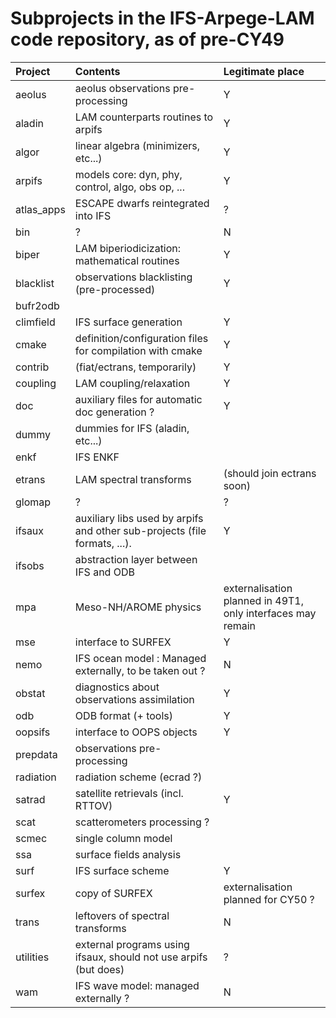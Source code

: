 Subprojects in the IFS-Arpege-LAM code repository, as of pre-CY49
=================================================================

| Project | Contents | Legitimate place |
|:-----------------|:-----------------|:----------------------|
| aeolus | aeolus observations pre-processing | Y |
| aladin | LAM counterparts routines to arpifs | Y |
| algor | linear algebra (minimizers, etc...) | Y |
| arpifs | models core: dyn, phy, control, algo, obs op, ... | Y |
| atlas\_apps | ESCAPE dwarfs reintegrated into IFS | ? |
| bin | ? | N |
| biper | LAM biperiodicization: mathematical routines | Y |
| blacklist | observations blacklisting (pre-processed) | Y |
| bufr2odb |  |  |
| climfield | IFS surface generation | Y |
| cmake | definition/configuration files for compilation with cmake | Y |
| contrib | (fiat/ectrans, temporarily) | Y |
| coupling | LAM coupling/relaxation | Y |
| doc | auxiliary files for automatic doc generation ? | Y |
| dummy | dummies for IFS (aladin, etc...) |  |
| enkf | IFS ENKF |  |
| etrans | LAM spectral transforms | (should join ectrans soon) |
| glomap | ? | ? |
| ifsaux | auxiliary libs used by arpifs and other sub-projects (file formats, ...). | Y |
| ifsobs | abstraction layer between IFS and ODB |  |
| mpa | Meso-NH/AROME physics | externalisation planned in 49T1, only interfaces may remain |
| mse | interface to SURFEX | Y |
| nemo | IFS ocean model : Managed externally, to be taken out ? | N |
| obstat | diagnostics about observations assimilation | Y |
| odb | ODB format (+ tools) | Y |
| oopsifs | interface to OOPS objects | Y |
| prepdata | observations pre-processing |  |
| radiation | radiation scheme (ecrad ?) |  |
| satrad | satellite retrievals (incl. RTTOV) | Y |
| scat | scatterometers processing ? |  |
| scmec | single column model |  |
| ssa | surface fields analysis |  |
| surf | IFS surface scheme | Y |
| surfex | copy of SURFEX | externalisation planned for CY50 ? |
| trans | leftovers of spectral transforms | N |
| utilities | external programs using ifsaux, should not use arpifs (but does) | ? |
| wam | IFS wave model: managed externally ? | N |
